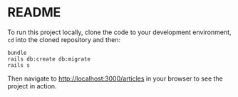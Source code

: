# README

To run this project locally, clone the code to your development environment, `cd` into the cloned repository and then:

```shell
bundle
rails db:create db:migrate
rails s
```

Then navigate to [http://localhost:3000/articles](http://localhost:3000/articles) in your browser to see the project in action.

